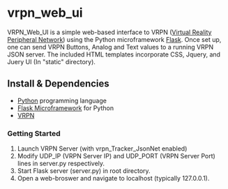 vrpn_web_ui
===========
VRPN_Web_UI is a simple web-based interface to VRPN ([Virtual Reality Peripheral Network][vrpn]) using the Python microframework [Flask][flask]. Once set up, one can send VRPN Buttons, Analog and Text values to a running VRPN JSON server. The included HTML templates incorporate CSS, Jquery, and Juery UI (In "static" directory).

Install & Dependencies
----------------------
- [Python][python] programming language
- [Flask Microframework][flaskInstall] for Python
- [VRPN][vrpn]

### Getting Started
1. Launch VRPN Server (with vrpn_Tracker_JsonNet enabled)
2. Modify UDP_IP (VRPN Server IP) and UDP_PORT (VRPN Server Port) lines in server.py respectively.
3. Start Flask server (server.py) in root directory.
4. Open a web-broswer and navigate to localhost (typically 127.0.0.1). 


[vrpn]:http://www.cs.unc.edu/Research/vrpn/
[flask]:http://flask.pocoo.org/
[python]:http://www.python.org
[flaskinstall]:http://flask.pocoo.org/docs/installation/#installation

